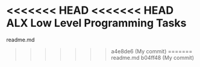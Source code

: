 <<<<<<< HEAD
<<<<<<< HEAD
ALX Low Level Programming Tasks
=======
readme.md
>>>>>>> a4e8de6 (My commit)
=======
readme.md
>>>>>>> b04ff48 (My commit)
